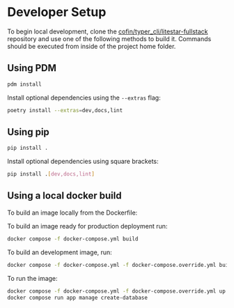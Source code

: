 # Developer Setup

To begin local development, clone the [cofin/typer_cli/litestar-fullstack](https://github.com/litestar-org/litestar-fullstack) repository and use one of the following methods to build it. Commands should be executed from inside of the project home folder.

## Using PDM

```bash
pdm install
```

Install optional dependencies using the `--extras` flag:

```bash
poetry install --extras=dev,docs,lint
```

## Using pip

```bash
pip install .
```

Install optional dependencies using square brackets:

```bash
pip install .[dev,docs,lint]
```

## Using a local docker build

To build an image locally from the Dockerfile:

To build an image ready for production deployment run:

```bash
docker compose -f docker-compose.yml build
```

To build an development image, run:

```bash
docker compose -f docker-compose.yml -f docker-compose.override.yml build
```

To run the image:

```bash
docker compose -f docker-compose.yml -f docker-compose.override.yml up -d
docker compose run app manage create-database
```
